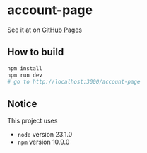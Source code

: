 # account-page

See it at on [GitHub Pages](https://generic-name-2166.github.io/account-page)

## How to build

```bash
npm install
npm run dev
# go to http://localhost:3000/account-page
```

## Notice

This project uses

- `node` version 23.1.0
- `npm` version 10.9.0
